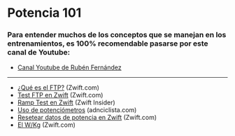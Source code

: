 # Potencia 101

### Para entender muchos de los conceptos que se manejan en los entrenamientos, es 100% recomendable pasarse por este canal de Youtube:
- [Canal Youtube de Rubén Fernández](https://www.youtube.com/c/Rub%C3%A9nFern%C3%A1ndezCiclismo/)
***

- [¿Qué es el FTP?](https://zwift.com/news/4100-zwift-how-to-understanding-finding-your-ftp) (Zwift.com)
- [Test FTP en Zwift](https://zwift.com/news/4112-zwift-how-to-take-an-ftp-test) (Zwift.com)
- [Ramp Test en Zwift](https://zwiftinsider.com/new-ramp-test/) (Zwift Insider)
- [Uso de potenciómetros](https://www.adnciclista.com/que-potenciometro-elegir/) (adnciclista.com)
- [Resetear datos de potencia en Zwift](https://zwiftinsider.com/reset-personal-best-power-numbers/) (Zwift.com)
- [El W/Kg](https://community.zwift.com/news/4083-zwift-how-to-understanding-wattskg) (Zwift.com)
